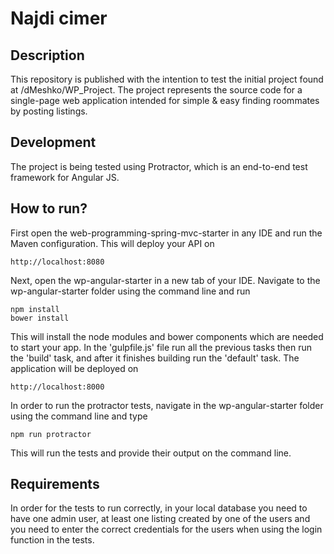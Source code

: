 # Najdi cimer

## Description
This repository is published with the intention to test the initial project found at /dMeshko/WP_Project.
The project represents the source code for a single-page web application intended for simple & easy finding roommates by posting listings.

## Development
The project is being tested using Protractor, which is an end-to-end test framework for Angular JS.

## How to run?
First open the web-programming-spring-mvc-starter in any IDE and run the Maven configuration. This will deploy your API on

    http://localhost:8080
Next, open the wp-angular-starter in a new tab of your IDE. Navigate to the wp-angular-starter folder using the command line and run

    npm install
    bower install
This will install the node modules and bower components which are needed to start your app. In the 'gulpfile.js' file run all the previous tasks then run the 'build' task, and after it finishes building run the 'default' task. The application will be deployed on

    http://localhost:8000
In order to run the protractor tests, navigate in the wp-angular-starter folder using the command line and type

    npm run protractor
This will run the tests and provide their output on the command line.

## Requirements
In order for the tests to run correctly, in your local database you need to have one admin user, at least one listing created by one of the users and you need to enter the correct credentials for the users when using the login function in the tests.
